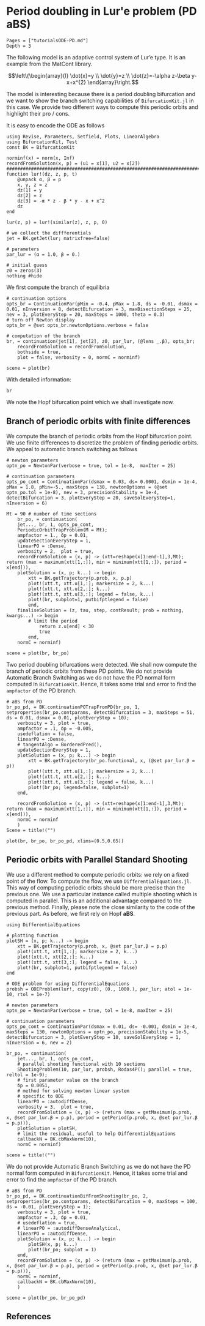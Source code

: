 # Period doubling in Lur'e problem (PD aBS)

```@contents
Pages = ["tutorialsODE-PD.md"]
Depth = 3
```

The following model is an adaptive control system of Lur’e type. It is an example from the MatCont library.

$$\left\{\begin{array}{l}
\dot{x}=y \\
\dot{y}=z \\
\dot{z}=-\alpha z-\beta y-x+x^{2}
\end{array}\right.$$


The model is interesting because there is a period doubling bifurcation and we want to show the branch switching capabilities of `BifurcationKit.jl` in this case. We provide two different ways to compute this periodic orbits and highlight their pro / cons.

It is easy to encode the ODE as follows

```@example TUTLURE
using Revise, Parameters, Setfield, Plots, LinearAlgebra
using BifurcationKit, Test
const BK = BifurcationKit

norminf(x) = norm(x, Inf)
recordFromSolution(x, p) = (u1 = x[1], u2 = x[2])
####################################################################################################
function lur!(dz, z, p, t)
	@unpack α, β = p
	x, y, z = z
	dz[1] = y
	dz[2] =	z
	dz[3] = -α * z - β * y - x + x^2
	dz
end

lur(z, p) = lur!(similar(z), z, p, 0)

# we collect the diffferentials
jet = BK.getJet(lur; matrixfree=false)

# parameters
par_lur = (α = 1.0, β = 0.)

# initial guess
z0 = zeros(3)
nothing #hide
```

We first compute the branch of equilibria

```@example TUTLURE
# continuation options
opts_br = ContinuationPar(pMin = -0.4, pMax = 1.8, ds = -0.01, dsmax = 0.01, nInversion = 8, detectBifurcation = 3, maxBisectionSteps = 25, nev = 3, plotEveryStep = 20, maxSteps = 1000, theta = 0.3)
# turn off Newton display
opts_br = @set opts_br.newtonOptions.verbose = false

# computation of the branch
br, = continuation(jet[1], jet[2], z0, par_lur, (@lens _.β), opts_br;
	recordFromSolution = recordFromSolution,
	bothside = true,
	plot = false, verbosity = 0, normC = norminf)

scene = plot(br)
```

With detailed information:

```@example TUTLURE
br
```

We note the Hopf bifurcation point which we shall investigate now.

## Branch of periodic orbits with finite differences

We compute the branch of periodic orbits from the Hopf bifurcation point. We use finite differences to discretize the problem of finding periodic orbits. We appeal to automatic branch switching as follows

```@example TUTLURE
# newton parameters
optn_po = NewtonPar(verbose = true, tol = 1e-8,  maxIter = 25)

# continuation parameters
opts_po_cont = ContinuationPar(dsmax = 0.03, ds= 0.0001, dsmin = 1e-4, pMax = 1.8, pMin=-5., maxSteps = 130, newtonOptions = (@set optn_po.tol = 1e-8), nev = 3, precisionStability = 1e-4, detectBifurcation = 3, plotEveryStep = 20, saveSolEveryStep=1, nInversion = 6)

Mt = 90 # number of time sections
	br_po, = continuation(
	jet..., br, 1, opts_po_cont,
	PeriodicOrbitTrapProblem(M = Mt);
	ampfactor = 1., δp = 0.01,
	updateSectionEveryStep = 1,
	linearPO = :Dense,
	verbosity = 2,	plot = true,
	recordFromSolution = (x, p) -> (xtt=reshape(x[1:end-1],3,Mt); return (max = maximum(xtt[1,:]), min = minimum(xtt[1,:]), period = x[end])),
	plotSolution = (x, p; k...) -> begin
		xtt = BK.getTrajectory(p.prob, x, p.p)
		plot!(xtt.t, xtt.u[1,:]; markersize = 2, k...)
		plot!(xtt.t, xtt.u[2,:]; k...)
		plot!(xtt.t, xtt.u[3,:]; legend = false, k...)
		plot!(br, subplot=1, putbifptlegend = false)
		end,
	finaliseSolution = (z, tau, step, contResult; prob = nothing, kwargs...) -> begin
		# limit the period 
			return z.u[end] < 30
			true
		end,
	normC = norminf)
	
scene = plot(br, br_po)
```

Two period doubling bifurcations were detected. We shall now compute the branch of periodic orbits from these PD points. We do not provide Automatic Branch Switching as we do not have the PD normal form computed in `BifurcationKit`. Hence, it takes some trial and error to find the `ampfactor` of the PD branch.

```@example TUTLURE
# aBS from PD
br_po_pd, = BK.continuationPOTrapFromPD(br_po, 1, setproperties(br_po.contparams, detectBifurcation = 3, maxSteps = 51, ds = 0.01, dsmax = 0.01, plotEveryStep = 10);
	verbosity = 3, plot = true,
	ampfactor = .1, δp = -0.005,
	usedeflation = false,
	linearPO = :Dense,
	# tangentAlgo = BorderedPred(),
	updateSectionEveryStep = 1,
	plotSolution = (x, p; k...) -> begin
		xtt = BK.getTrajectory(br_po.functional, x, (@set par_lur.β = p))
		plot!(xtt.t, xtt.u[1,:]; markersize = 2, k...)
		plot!(xtt.t, xtt.u[2,:]; k...)
		plot!(xtt.t, xtt.u[3,:]; legend = false, k...)
		plot!(br_po; legend=false, subplot=1)
	end,

	recordFromSolution = (x, p) -> (xtt=reshape(x[1:end-1],3,Mt); return (max = maximum(xtt[1,:]), min = minimum(xtt[1,:]), period = x[end])),
	normC = norminf
	)
Scene = title!("")
```

```@example TUTLURE
plot(br, br_po, br_po_pd, xlims=(0.5,0.65))
```

## Periodic orbits with Parallel Standard Shooting

We use a different method to compute periodic orbits: we rely on a fixed point of the flow. To compute the flow, we use `DifferentialEquations.jl`. This way of computing periodic orbits should be more precise than the previous one. We use a particular instance called multiple shooting which is computed in parallel. This is an additional advantage compared to the previous method. Finally, please note the close similarity to the code of the previous part. As before, we first rely on Hopf **aBS**.

```@example TUTLURE
using DifferentialEquations

# plotting function
plotSH = (x, p; k...) -> begin
	xtt = BK.getTrajectory(p.prob, x, @set par_lur.β = p.p)
	plot!(xtt.t, xtt[1,:]; markersize = 2, k...)
	plot!(xtt.t, xtt[2,:]; k...)
	plot!(xtt.t, xtt[3,:]; legend = false, k...)
	plot!(br, subplot=1, putbifptlegend = false)
end

# ODE problem for using DifferentialEquations
probsh = ODEProblem(lur!, copy(z0), (0., 1000.), par_lur; atol = 1e-10, rtol = 1e-7)

# newton parameters
optn_po = NewtonPar(verbose = true, tol = 1e-8, maxIter = 25)

# continuation parameters
opts_po_cont = ContinuationPar(dsmax = 0.01, ds= -0.001, dsmin = 1e-4, maxSteps = 130, newtonOptions = optn_po, precisionStability = 1e-5, detectBifurcation = 3, plotEveryStep = 10, saveSolEveryStep = 1, nInversion = 6, nev = 2)

br_po, = continuation(
	jet..., br, 1, opts_po_cont,
	# parallel shooting functional with 10 sections
	ShootingProblem(10, par_lur, probsh, Rodas4P(); parallel = true, reltol = 1e-9);
	# first parameter value on the branch
	δp = 0.0051,
	# method for solving newton linear system
	# specific to ODE
	linearPO = :autodiffDense,
	verbosity = 3,	plot = true,
	recordFromSolution = (x, p) -> (return (max = getMaximum(p.prob, x, @set par_lur.β = p.p), period = getPeriod(p.prob, x, @set par_lur.β = p.p))),
	plotSolution = plotSH,
	# limit the residual, useful to help DifferentialEquations
	callbackN = BK.cbMaxNorm(10),
	normC = norminf)

scene = title!("")	
```

We do not provide Automatic Branch Switching as we do not have the PD normal form computed in `BifurcationKit`. Hence, it takes some trial and error to find the `ampfactor` of the PD branch.

```@example TUTLURE
# aBS from PD
br_po_pd, = BK.continuationBifFromShooting(br_po, 2, setproperties(br_po.contparams, detectBifurcation = 0, maxSteps = 100, ds = -0.01, plotEveryStep = 1);
	verbosity = 3, plot = true,
	ampfactor = .3, δp = 0.01,
	# usedeflation = true,
	# linearPO = :autodiffDenseAnalytical,
	linearPO = :autodiffDense,
	plotSolution = (x, p; k...) -> begin
		plotSH(x, p; k...)
		plot!(br_po; subplot = 1)
	end,
	recordFromSolution = (x, p) -> (return (max = getMaximum(p.prob, x, @set par_lur.β = p.p), period = getPeriod(p.prob, x, @set par_lur.β = p.p))),
	normC = norminf,
	callbackN = BK.cbMaxNorm(10),
	)

scene = plot(br_po, br_po_pd)
```

## References

[^Cortes]:> Cortes, Jesus M., Mathieu Desroches, Serafim Rodrigues, Romain Veltz, Miguel A. Muñoz, and Terrence J. Sejnowski. **Short-Term Synaptic Plasticity in the Deterministic Tsodyks–Markram Model Leads to Unpredictable Network Dynamics.**” Proceedings of the National Academy of Sciences 110, no. 41 (October 8, 2013): 16610–15. https://doi.org/10.1073/pnas.1316071110.

